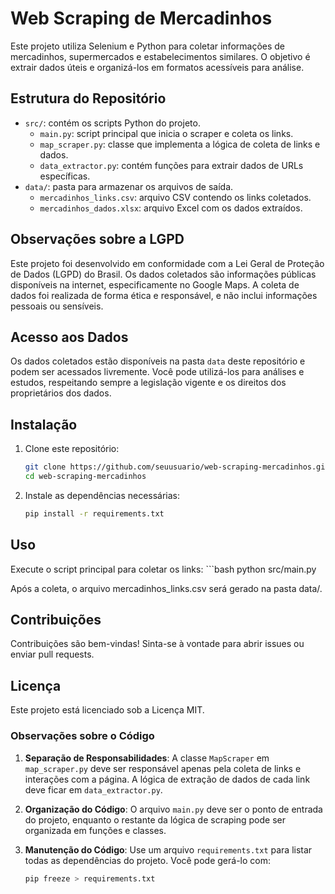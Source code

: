 # Web Scraping de Mercadinhos

Este projeto utiliza Selenium e Python para coletar informações de mercadinhos, supermercados e estabelecimentos similares. O objetivo é extrair dados úteis e organizá-los em formatos acessíveis para análise.

## Estrutura do Repositório

- `src/`: contém os scripts Python do projeto.
  - `main.py`: script principal que inicia o scraper e coleta os links.
  - `map_scraper.py`: classe que implementa a lógica de coleta de links e dados.
  - `data_extractor.py`: contém funções para extrair dados de URLs específicas.
- `data/`: pasta para armazenar os arquivos de saída.
  - `mercadinhos_links.csv`: arquivo CSV contendo os links coletados.
  - `mercadinhos_dados.xlsx`: arquivo Excel com os dados extraídos.

## Observações sobre a LGPD

Este projeto foi desenvolvido em conformidade com a Lei Geral de Proteção de Dados (LGPD) do Brasil. Os dados coletados são informações públicas disponíveis na internet, especificamente no Google Maps. A coleta de dados foi realizada de forma ética e responsável, e não inclui informações pessoais ou sensíveis.

## Acesso aos Dados

Os dados coletados estão disponíveis na pasta `data` deste repositório e podem ser acessados livremente. Você pode utilizá-los para análises e estudos, respeitando sempre a legislação vigente e os direitos dos proprietários dos dados.

## Instalação

1. Clone este repositório:
   ```bash
   git clone https://github.com/seuusuario/web-scraping-mercadinhos.git
   cd web-scraping-mercadinhos
2. Instale as dependências necessárias:
    ```bash
    pip install -r requirements.txt

## Uso
Execute o script principal para coletar os links:
    ```bash
    python src/main.py

Após a coleta, o arquivo mercadinhos_links.csv será gerado na pasta data/.

## Contribuições
Contribuições são bem-vindas! Sinta-se à vontade para abrir issues ou enviar pull requests.

## Licença
Este projeto está licenciado sob a Licença MIT.

### Observações sobre o Código

1. **Separação de Responsabilidades**: A classe `MapScraper` em `map_scraper.py` deve ser responsável apenas pela coleta de links e interações com a página. A lógica de extração de dados de cada link deve ficar em `data_extractor.py`.

2. **Organização do Código**: O arquivo `main.py` deve ser o ponto de entrada do projeto, enquanto o restante da lógica de scraping pode ser organizada em funções e classes.

3. **Manutenção do Código**: Use um arquivo `requirements.txt` para listar todas as dependências do projeto. Você pode gerá-lo com:
   ```bash
   pip freeze > requirements.txt